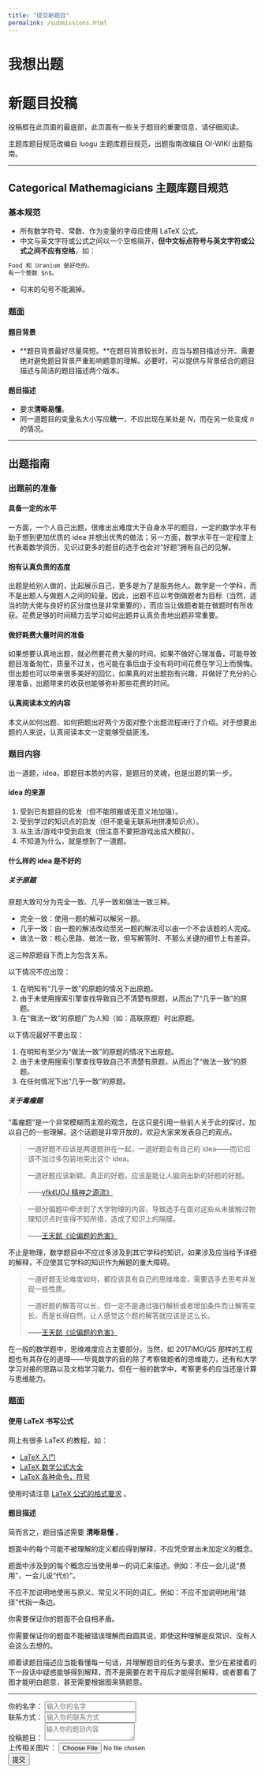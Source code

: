 ```yaml
---
title: "提交新题目"
permalink: /submissions.html
---
```


# 我想出题

# 新题目投稿

投稿框在此页面的最底部，此页面有一些关于题目的重要信息，请仔细阅读。

主题库题目规范改编自 luogu 主题库题目规范，出题指南改编自 OI-WIKI 出题指南。

---

## Categorical Mathemagicians 主题库题目规范

### 基本规范

- 所有数学符号、常数、作为变量的字母应使用 LaTeX 公式。
- 中文与英文字符或公式之间以一个空格隔开，**但中文标点符号与英文字符或公式之间不应有空格**，如：

```markdown
Food 和 Uranium 是好吃的。
有一个整数 $n$。
```

- 句末的句号不能漏掉。

### 题面

#### 题目背景

- **题目背景最好尽量简短。**在题目背景较长时，应当与题目描述分开。需要绝对避免题目背景严重影响题意的理解。必要时，可以提供与背景结合的题目描述与简洁的题目描述两个版本。

#### 题目描述

- 要求**清晰易懂**。
- 同一道题目的变量名大小写应**统一**，不应出现在某处是 $N$，而在另一处变成 $n$ 的情况。

---

## 出题指南

### 出题前的准备

#### 具备一定的水平

一方面，一个人自己出题，很难出出难度大于自身水平的题目，一定的数学水平有助于想到更加优质的 idea 并想出优秀的做法；另一方面，数学水平在一定程度上代表着数学资历，见识过更多的题目的选手也会对“好题”拥有自己的见解。

#### 抱有认真负责的态度

出题是给别人做的，比起展示自己，更多是为了是服务他人。数学是一个学科，而不是出题人与做题人之间的较量。因此，出题不应以考倒做题者为目标（当然，适当的防大佬与良好的区分度也是非常重要的），而应当让做题者能在做题时有所收获。花费足够的时间精力去学习如何出题并认真负责地出题非常重要。

#### 做好耗费大量时间的准备

如果想要认真地出题，就必然要花费大量的时间。如果不做好心理准备，可能导致题目准备匆忙，质量不过关，也可能在事后由于没有将时间花费在学习上而懊悔。但出题也可以带来很多美好的回忆，如果真的对出题抱有兴趣，并做好了充分的心理准备，出题带来的收获也能够弥补那些花费的时间。

#### 认真阅读本文的内容

本文从如何出题、如何把题出好两个方面对整个出题流程进行了介绍。对于想要出题的人来说，认真阅读本文一定能够受益匪浅。

### 题目内容

出一道题，idea，即题目本质的内容，是题目的灵魂，也是出题的第一步。

#### idea 的来源

1. 受到已有题目的启发（但不能照搬或无意义地加强）。
2. 受到学过的知识点的启发（但不能毫无联系地拼凑知识点）。
3. 从生活/游戏中受到启发（但注意不要把游戏出成大模拟）。
4. 不知道为什么，就是想到了一道题。

#### 什么样的 idea 是不好的

##### 关于原题

原题大致可分为完全一致、几乎一致和做法一致三种。

- 完全一致：使用一题的解可以解另一题。
- 几乎一致：由一题的解法改动至另一题的解法可以由一个不会该题的人完成。
- 做法一致：核心思路、做法一致，但写解答时、不那么关键的细节上有差异。

这三种原题自下而上为包含关系。

以下情况不应出现：

1. 在明知有“几乎一致”的原题的情况下出原题。
2. 由于未使用搜索引擎查找导致自己不清楚有原题，从而出了“几乎一致”的原题。
3. 在“做法一致”的原题广为人知（如：高联原题）时出原题。

以下情况最好不要出现：

1. 在明知有至少为“做法一致”的原题的情况下出原题。
2. 由于未使用搜索引擎查找导致自己不清楚有原题，从而出了“做法一致”的原题。
3. 在任何情况下出“几乎一致”的原题。

##### 关于毒瘤题

“毒瘤题”是一个非常模糊而主观的观念，在这只是引用一些前人关于此的探讨，加以自己的一些理解。这个话题是非常开放的，欢迎大家来发表自己的观点。

> 一道好题不应该是两道题拼在一起，一道好题会有自己的 idea——而它应该不加过多包装地突出这个 idea。
>
> 一道好题应该新颖。真正的好题，应该是能让人脑洞出新的好题的好题。
>
> ——[vfk《UOJ 精神之源流》](https://vfleaking.blog.uoj.ac/blog/909)

> 一部分偏题中牵涉到了大学物理的内容，导致选手在面对这些从未接触过物理知识点时变得不知所措，造成了知识上的隔膜。
>
> ——[王天懿《论偏题的危害》](https://github.com/OI-wiki/libs/blob/master/topic/7-王天懿-论偏题的危害.ppt)

不止是物理，数学题目中不应过多涉及到其它学科的知识，如果涉及应当给予详细的解释，不应使其它学科的知识作为解题的重大障碍。

> 一道好题无论难度如何，都应该具有自己的思维难度，需要选手去思考并发现一些性质。
>
> 一道好题的解答可以长，但一定不是通过强行解析或者增加条件而让解答变长，而是长得自然，让人感觉这个题的解答就应该是这么长。
>
> ——[王天懿《论偏题的危害》](https://github.com/OI-wiki/libs/blob/master/topic/7-王天懿-论偏题的危害.ppt)

在一般的数学题中，思维难度应占主要部分。当然，如 2017IMO/Q5 那样的工程题也有其存在的道理——毕竟数学的目的除了考察做题者的思维能力，还有和大学学习对接的思路以及文档学习能力。但在一般的数学中，考察更多的应当还是计算与思维能力。

### 题面

#### 使用 LaTeX 书写公式

网上有很多 LaTeX 的教程，如：

- [LaTeX 入门](https://oi-wiki.org/intro/latex/#_22)
- [LaTeX 数学公式大全](https://www.luogu.com.cn/blog/IowaBattleship/latex-gong-shi-tai-quan)
- [LaTeX 各种命令，符号](https://blog.csdn.net/garfielder007/article/details/51646604)

使用时请注意 [LaTeX 公式的格式要求](https://oi-wiki.org/intro/htc/#latex) 。

#### 题目描述

简而言之，题目描述需要 **清晰易懂** 。

题面中的每个可能不被理解的定义都应得到解释，不应凭空冒出未加定义的概念。

题面中涉及到的每个概念应当使用单一的词汇来描述。例如：不应一会儿说“费用”，一会儿说“代价“。

不应不加说明地使用与原义、常见义不同的词汇。例如：不应不加说明地用“路径”代指一条边。

你需要保证你的题面不会自相矛盾。

你需要保证你的题面不能被错误理解而自圆其说，即使这种理解是反常识、没有人会这么去想的。

顺着读题目描述应当能看懂每一句话，并理解题目的任务与要求。至少在紧接着的下一段话中疑惑能够得到解释，而不是需要在若干段后才能得到解释，或者要看了图才能明白题意，甚至需要根据图来猜题意。

---

<form accept-charset="UTF-8" action="https://getform.io/f/ea5bc225-e799-4aee-b305-49b4338b9703" method="POST" enctype="multipart/form-data" target="_blank">
    <div class="form-group">
        <label for="InputName">你的名字：</label>
        <input type="text" name="name" class="form-control" id="InputName" placeholder="输入你的名字" required="required">
      </div>
    <div class="form-group">
        <label for="InputContact">联系方式：</label>
        <input type="text" name="contact" class="form-control" id="InputContact" placeholder="输入你的联系方式" required="required">
      </div>
    <div class="form-group">
        <label for="InputQues">投稿题目：</label>
        <textarea type="text" name="question" class="form-control" id="InputQues" placeholder="输入你的题目内容" required="required"></textarea>
      </div>
     <div class="form-group mt-3">
        <label class="mr-2">上传相关图片：</label>
        <input type="file" name="file">
      </div>
    <button type="submit" class="btn btn-primary">提交</button>
</form>

